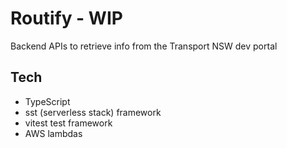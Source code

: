 # Routify - WIP

Backend APIs to retrieve info from the Transport NSW dev portal

## Tech
- TypeScript
- sst (serverless stack) framework
- vitest test framework
- AWS lambdas
